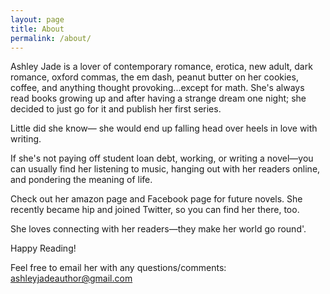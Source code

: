 ```yaml
---
layout: page
title: About
permalink: /about/
---
```


Ashley Jade is a lover of contemporary romance, erotica, new adult, dark romance, oxford commas, the em dash, peanut butter on her cookies, coffee, and anything thought provoking...except for math. 
She's always read books growing up and after having a strange dream one night; she decided to just go for it and publish her first series. 

Little did she know— she would end up falling head over heels in love with writing.

If she's not paying off student loan debt, working, or writing a novel—you can usually find her listening to music, hanging out with her readers online, and pondering the meaning of life. 

Check out her amazon page and Facebook page for future novels.
She recently became hip and joined Twitter, so you can find her there, too. 

She loves connecting with her readers—they make her world go round'. 


Happy Reading!

Feel free to email her with any questions/comments: ashleyjadeauthor@gmail.com

